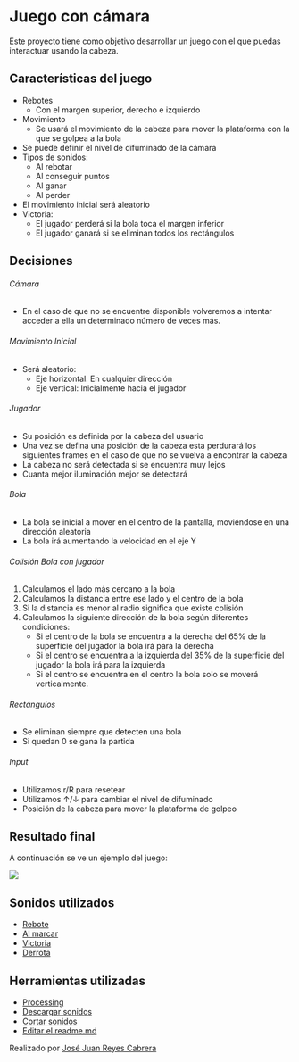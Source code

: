 # Juego con cámara

Este proyecto tiene como objetivo desarrollar un juego con el que puedas interactuar usando la cabeza.

## Características del juego

- Rebotes 
    - Con el margen superior, derecho e izquierdo
- Movimiento
    - Se usará el movimiento de la cabeza para mover la plataforma con la que se golpea a la bola
- Se puede definir el nivel de difuminado de la cámara
- Tipos de sonidos:
    - Al rebotar
    - Al conseguir puntos
    - Al ganar
    - Al perder
- El movimiento inicial será aleatorio
- Victoria:
    - El jugador perderá si la bola toca el margen inferior
    - El jugador ganará si se eliminan todos los rectángulos

## Decisiones
###### Cámara
- En el caso de que no se encuentre disponible volveremos a intentar acceder a ella un determinado número de veces más.

###### Movimiento Inicial
- Será aleatorio:
    - Eje horizontal: En cualquier dirección
    - Eje vertical: Inicialmente hacia el jugador

###### Jugador
- Su posición es definida por la cabeza del usuario
- Una vez se defina una posición de la cabeza esta perdurará los siguientes frames en el caso de que no se vuelva a encontrar la cabeza
- La cabeza no será detectada si se encuentra muy lejos
- Cuanta mejor iluminación mejor se detectará

###### Bola
- La bola se inicial a mover en el centro de la pantalla, moviéndose en una dirección aleatoria
- La bola irá aumentando la velocidad en el eje Y

###### Colisión Bola con jugador
1. Calculamos el lado más cercano a la bola
2. Calculamos la distancia entre ese lado y el centro de la bola
3. Si la distancia es menor al radio significa que existe colisión
4. Calculamos la siguiente dirección de la bola según diferentes condiciones:
    - Si el centro de la bola se encuentra a la derecha del 65% de la superficie del jugador la bola irá para la derecha
    - Si el centro se encuentra a la izquierda del 35% de la superficie del jugador la bola irá para la izquierda
    - Si el centro se encuentra en el centro la bola solo se moverá verticalmente.

###### Rectángulos
- Se eliminan siempre que detecten una bola
- Si quedan 0 se gana la partida


###### Input
- Utilizamos r/R para resetear
- Utilizamos ↑/↓ para cambiar el nivel de difuminado
- Posición de la cabeza para mover la plataforma de golpeo


## Resultado final
A continuación se ve un ejemplo del juego:

![](resultado_6.gif)

## Sonidos utilizados
- [Rebote](https://www.youtube.com/watch?v=o8YIN11w0wA&ab_channel=Sonidos%26EfectosHD)
- [Al marcar](https://www.youtube.com/watch?v=y9rRD5yZqjE&list=PLuE1RIpYgk-UmLN1jS4Y9AZr_0FjujtfK&index=17&ab_channel=GFXSounds)
- [Victoria](https://www.youtube.com/watch?v=xP1b_uRx5x4&ab_channel=DragRacingMarinaDangs7)
- [Derrota](https://www.youtube.com/watch?v=_asNhzXq72w&ab_channel=GamingSoundFX)

## Herramientas utilizadas
- [Processing](https://processing.org/)
- [Descargar sonidos](https://yt1s.com/)
- [Cortar sonidos](https://mp3cut.net/es/)
- [Editar el readme.md](https://dillinger.io/)

Realizado por [José Juan Reyes Cabrera](https://github.com/JoseJuanRC)
